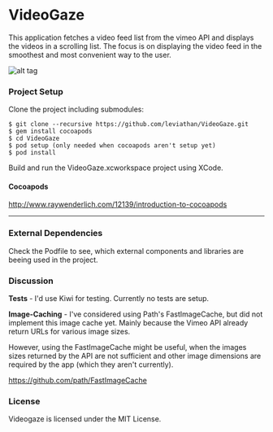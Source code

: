 VideoGaze
====================

This application fetches a video feed list from the vimeo API and displays the videos in a scrolling list.
The focus is on displaying the video feed in the smoothest and most convenient way to the user.

![alt tag](https://raw.github.com/leviathan/VideoGaze/master/Video_Gaze.png)

### Project Setup

Clone the project including submodules:

    $ git clone --recursive https://github.com/leviathan/VideoGaze.git
    $ gem install cocoapods
    $ cd VideoGaze
    $ pod setup (only needed when cocoapods aren't setup yet)
    $ pod install

Build and run the VideoGaze.xcworkspace project using XCode.

#### Cocoapods

http://www.raywenderlich.com/12139/introduction-to-cocoapods

***

### External Dependencies

Check the Podfile to see, which external components and libraries are beeing used in the project.

### Discussion

**Tests** - I'd use Kiwi for testing. Currently no tests are setup.

**Image-Caching** - I've considered using Path's FastImageCache, but did not implement this image cache yet. Mainly because the Vimeo API already return URLs for various image sizes.

However, using the FastImageCache might be useful, when the images sizes returned by the API are not sufficient and other image dimensions are required by the app (which they aren't currently).

https://github.com/path/FastImageCache

### License

Videogaze is licensed under the MIT License.

